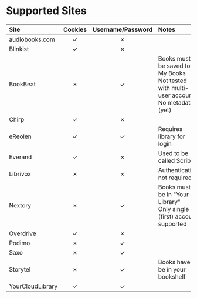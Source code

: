 # Supported Sites

| Site             | Cookies | Username/Password | Notes                                                                                          |
|:-----------------|:-------:|:-----------------:|:-----------------------------------------------------------------------------------------------|
| audiobooks.com   |    ✓    |         ✗         |                                                                                                |
| Blinkist         |    ✓    |         ✗         |                                                                                                |
| BookBeat         |    ✗    |         ✓         | Books must be saved to My Books <br> Not tested with multi-user account <br> No metadata (yet) |
| Chirp            |    ✓    |         ✗         |                                                                                                |
| eReolen          |    ✓    |         ✓         | Requires library for login                                                                     |
| Everand          |    ✓    |         ✗         | Used to be called Scribd                                                                       |
| Librivox         |    ✗    |         ✗         | Authentication not required                                                                    |
| Nextory          |    ✗    |         ✓         | Books must be in "Your Library" <br/>Only single (first) account supported                     |
| Overdrive        |    ✓    |         ✗         |                                                                                                |
| Podimo           |    ✗    |         ✓         |                                                                                                |
| Saxo             |    ✗    |         ✓         |                                                                                                |
| Storytel         |    ✗    |         ✓         | Books have to be in your bookshelf                                                             |
| YourCloudLibrary |    ✓    |         ✓         |                                                                                                |
